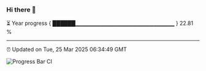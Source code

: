 ### Hi there 👋

⏳ Year progress { ██████▁▁▁▁▁▁▁▁▁▁▁▁▁▁▁▁▁▁▁▁▁▁▁▁ } 22.81 %

---

⏰ Updated on Tue, 25 Mar 2025 06:34:49 GMT

![Progress Bar CI](https://github.com/DhruviPatel157/GitHub-Actions-Demo/workflows/Progress%20Bar%20CI/badge.svg)
